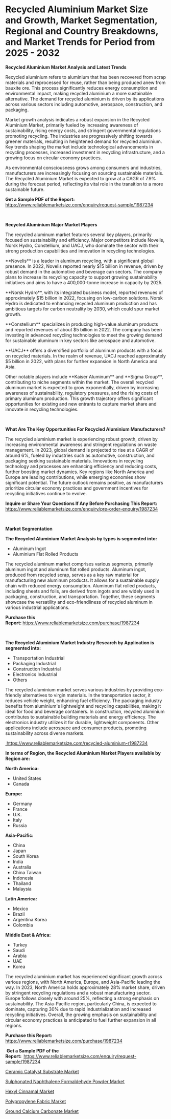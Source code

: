 <p><h1>Recycled Aluminium Market Size and Growth, Market Segmentation, Regional and Country Breakdowns, and Market Trends for Period from 2025 -  2032</h1></p><p><strong>Recycled Aluminium Market Analysis and Latest Trends</strong></p>
<p><p>Recycled aluminium refers to aluminium that has been recovered from scrap materials and reprocessed for reuse, rather than being produced anew from bauxite ore. This process significantly reduces energy consumption and environmental impact, making recycled aluminium a more sustainable alternative. The demand for recycled aluminium is driven by its applications across various sectors including automotive, aerospace, construction, and packaging. </p><p>Market growth analysis indicates a robust expansion in the Recycled Aluminium Market, primarily fueled by increasing awareness of sustainability, rising energy costs, and stringent governmental regulations promoting recycling. The industries are progressively shifting towards greener materials, resulting in heightened demand for recycled aluminium. Key trends shaping the market include technological advancements in recycling processes, increased investment in recycling infrastructure, and a growing focus on circular economy practices. </p><p>As environmental consciousness grows among consumers and industries, manufacturers are increasingly focusing on sourcing sustainable materials. The Recycled Aluminium Market is expected to grow at a CAGR of 7.9% during the forecast period, reflecting its vital role in the transition to a more sustainable future.</p></p>
<p><strong>Get a Sample PDF of the Report:&nbsp;</strong> <a href="https://www.reliablemarketsize.com/enquiry/request-sample/1987234?utm_campaign=1999&utm_medium=2&utm_source=Github&utm_content=ia&utm_term=01042025&utm_id=recycled-aluminium">https://www.reliablemarketsize.com/enquiry/request-sample/1987234</a></p>
<p>&nbsp;</p>
<p><strong>Recycled Aluminium Major Market Players</strong></p>
<p><p>The recycled aluminum market features several key players, primarily focused on sustainability and efficiency. Major competitors include Novelis, Norsk Hydro, Constellium, and UACJ, who dominate the sector with their strong production capabilities and innovation in recycling technologies.</p><p>**Novelis** is a leader in aluminum recycling, with a significant global presence. In 2022, Novelis reported nearly $15 billion in revenue, driven by robust demand in the automotive and beverage can sectors. The company plans to increase its recycling capacity to support growing sustainability initiatives and aims to have a 400,000-tonne increase in capacity by 2025.</p><p>**Norsk Hydro**, with its integrated business model, reported revenues of approximately $15 billion in 2022, focusing on low-carbon solutions. Norsk Hydro is dedicated to enhancing recycled aluminum production and has ambitious targets for carbon neutrality by 2030, which could spur market growth.</p><p>**Constellium** specializes in producing high-value aluminum products and reported revenues of about $5 billion in 2022. The company has been investing in advanced recycling technologies to meet the growing demand for sustainable aluminum in key sectors like aerospace and automotive.</p><p>**UACJ** offers a diversified portfolio of aluminum products with a focus on recycled materials. In the realm of revenue, UACJ reached approximately $5 billion in 2022, with plans for further expansion in North America and Asia.</p><p>Other notable players include **Kaiser Aluminum** and **Sigma Group**, contributing to niche segments within the market. The overall recycled aluminum market is expected to grow exponentially, driven by increasing awareness of sustainability, regulatory pressures, and the rising costs of primary aluminum production. This growth trajectory offers significant opportunities for existing and new entrants to capture market share and innovate in recycling technologies.</p></p>
<p>&nbsp;</p>
<p><strong>What Are The Key Opportunities For Recycled Aluminium Manufacturers?</strong></p>
<p><p>The recycled aluminium market is experiencing robust growth, driven by increasing environmental awareness and stringent regulations on waste management. In 2023, global demand is projected to rise at a CAGR of around 6%, fueled by industries such as automotive, construction, and packaging seeking sustainable materials. Innovations in recycling technology and processes are enhancing efficiency and reducing costs, further boosting market dynamics. Key regions like North America and Europe are leading contributions, while emerging economies show significant potential. The future outlook remains positive, as manufacturers prioritize circular economy practices and government incentives for recycling initiatives continue to evolve.</p></p>
<p><strong>Inquire or Share Your Questions If Any Before Purchasing This Report:</strong> <a href="https://www.reliablemarketsize.com/enquiry/pre-order-enquiry/1987234?utm_campaign=1999&utm_medium=2&utm_source=Github&utm_content=ia&utm_term=01042025&utm_id=recycled-aluminium">https://www.reliablemarketsize.com/enquiry/pre-order-enquiry/1987234</a></p>
<p>&nbsp;</p>
<p><strong>Market Segmentation</strong></p>
<p><strong>The Recycled Aluminium Market Analysis by types is segmented into:</strong></p>
<p><ul><li>Aluminum Ingot</li><li>Aluminium Flat Rolled Products</li></ul></p>
<p><p>The recycled aluminum market comprises various segments, primarily aluminum ingot and aluminum flat rolled products. Aluminum ingot, produced from recycled scrap, serves as a key raw material for manufacturing new aluminum products. It allows for a sustainable supply chain with reduced energy consumption. Aluminum flat rolled products, including sheets and foils, are derived from ingots and are widely used in packaging, construction, and transportation. Together, these segments showcase the versatility and eco-friendliness of recycled aluminum in various industrial applications.</p></p>
<p><strong>Purchase this Report:&nbsp;</strong><a href="https://www.reliablemarketsize.com/purchase/1987234?utm_campaign=1999&utm_medium=2&utm_source=Github&utm_content=ia&utm_term=01042025&utm_id=recycled-aluminium">https://www.reliablemarketsize.com/purchase/1987234</a></p>
<p>&nbsp;</p>
<p><strong>The Recycled Aluminium Market Industry Research by Application is segmented into:</strong></p>
<p><ul><li>Transportation Industrial</li><li>Packaging Industrial</li><li>Construction Industrial</li><li>Electronics Industrial</li><li>Others</li></ul></p>
<p><p>The recycled aluminium market serves various industries by providing eco-friendly alternatives to virgin materials. In the transportation sector, it reduces vehicle weight, enhancing fuel efficiency. The packaging industry benefits from aluminium's lightweight and recycling capabilities, making it ideal for food and beverage containers. In construction, recycled aluminium contributes to sustainable building materials and energy efficiency. The electronics industry utilizes it for durable, lightweight components. Other applications include aerospace and consumer products, promoting sustainability across diverse markets.</p></p>
<p><a href="https://www.reliablemarketsize.com/recycled-aluminium-r1987234?utm_campaign=1999&utm_medium=2&utm_source=Github&utm_content=ia&utm_term=01042025&utm_id=recycled-aluminium">&nbsp;https://www.reliablemarketsize.com/recycled-aluminium-r1987234</a></p>
<p><strong>In terms of Region, the Recycled Aluminium Market Players available by Region are:</strong></p>
<p>
    <p> <strong> North America: </strong>
        <ul>
            <li>United States</li>
            <li>Canada</li>
        </ul>
        </p> 
    <p> <strong> Europe: </strong>
        <ul>
            <li>Germany</li>
            <li>France</li>
            <li>U.K.</li>
            <li>Italy</li>
            <li>Russia</li>
        </ul>
        </p> 
    <p> <strong> Asia-Pacific: </strong>
        <ul>
            <li>China</li>
            <li>Japan</li>
            <li>South Korea</li>
            <li>India</li>
            <li>Australia</li>
            <li>China Taiwan</li>
            <li>Indonesia</li>
            <li>Thailand</li>
            <li>Malaysia</li>
        </ul>
        </p> 
    <p> <strong> Latin America: </strong>
        <ul>
            <li>Mexico</li>
            <li>Brazil</li>
            <li>Argentina Korea</li>
            <li>Colombia</li>
        </ul>
        </p> 
    <p> <strong> Middle East & Africa: </strong>
        <ul>
            <li>Turkey</li>
            <li>Saudi</li>
            <li>Arabia</li>
            <li>UAE</li>
            <li>Korea</li>
        </ul>
    </p>
    </p>
<p><p>The recycled aluminium market has experienced significant growth across various regions, with North America, Europe, and Asia-Pacific leading the way. In 2023, North America holds approximately 28% market share, driven by stringent recycling regulations and a robust manufacturing sector. Europe follows closely with around 25%, reflecting a strong emphasis on sustainability. The Asia-Pacific region, particularly China, is expected to dominate, capturing 30% due to rapid industrialization and increased recycling initiatives. Overall, the growing emphasis on sustainability and circular economy practices is anticipated to fuel further expansion in all regions.</p></p>
<p><strong>Purchase this Report: </strong><a href="https://www.reliablemarketsize.com/purchase/1987234?utm_campaign=1999&utm_medium=2&utm_source=Github&utm_content=ia&utm_term=01042025&utm_id=recycled-aluminium">https://www.reliablemarketsize.com/purchase/1987234</a></p>
<p>&nbsp;<strong>Get a Sample PDF of the Report:&nbsp;&nbsp;</strong><a href="https://www.reliablemarketsize.com/enquiry/request-sample/1987234?utm_campaign=1999&utm_medium=2&utm_source=Github&utm_content=ia&utm_term=01042025&utm_id=recycled-aluminium">https://www.reliablemarketsize.com/enquiry/request-sample/1987234</a></p>
<p><strong></strong></p>
<p><p><a href="https://github.com/semenbobbaxu/Market-Research-Report-List-1/blob/main/ceramic-catalyst-substrate-market.md?utm_campaign=1999&utm_medium=2&utm_source=Github&utm_content=ia&utm_term=01042025&utm_id=recycled-aluminium">Ceramic Catalyst Substrate Market</a></p><p><a href="https://github.com/milievkulov/Market-Research-Report-List-1/blob/main/sulphonated-naphthalene-formaldehyde-powder-market.md?utm_campaign=1999&utm_medium=2&utm_source=Github&utm_content=ia&utm_term=01042025&utm_id=recycled-aluminium">Sulphonated Naphthalene Formaldehyde Powder Market</a></p><p><a href="https://github.com/roffefaith6l/Market-Research-Report-List-1/blob/main/hexyl-cinnamal-market.md?utm_campaign=1999&utm_medium=2&utm_source=Github&utm_content=ia&utm_term=01042025&utm_id=recycled-aluminium">Hexyl Cinnamal Market</a></p><p><a href="https://github.com/erkidrhoy/Market-Research-Report-List-1/blob/main/polypropylene-fabric-market.md?utm_campaign=1999&utm_medium=2&utm_source=Github&utm_content=ia&utm_term=01042025&utm_id=recycled-aluminium">Polypropylene Fabric Market</a></p><p><a href="https://github.com/irisadoranrx/Market-Research-Report-List-1/blob/main/ground-calcium-carbonate-market.md?utm_campaign=1999&utm_medium=2&utm_source=Github&utm_content=ia&utm_term=01042025&utm_id=recycled-aluminium">Ground Calcium Carbonate Market</a></p></p>